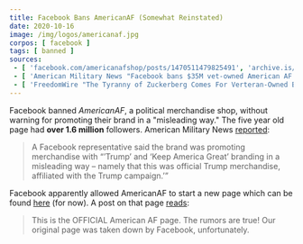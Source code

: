```yaml
---
title: Facebook Bans AmericanAF (Somewhat Reinstated)
date: 2020-10-16
image: /img/logos/americanaf.jpg
corpos: [ facebook ]
tags: [ banned ]
sources:
 - [ 'facebook.com/americanafshop/posts/1470511479825491', 'archive.is/pbTpr' ]
 - [ 'American Military News "Facebook bans $35M vet-owned American AF page from platform over Trump merchandise" by Laura Widener (27 Oct 2020)', 'archive.is/XdL8i' ]
 - [ 'FreedomWire "The Tyranny of Zuckerberg Comes For Verteran-Owned Business" by Sean Robertson (29 Oct 2020)', 'archive.is/l18Ug' ]
---
```


Facebook banned _AmericanAF_, a political merchandise shop, without warning for
promoting their brand in a "misleading way." The five year old page had **over
1.6 million** followers. American Military News
[reported](https://archive.is/XdL8i#selection-853.0-853.176):

> A Facebook representative said the brand was promoting merchandise with
> “’Trump’ and ‘Keep America Great’ branding in a misleading way – namely that
> this was official Trump merchandise, affiliated with the Trump campaign.’”

Facebook apparently allowed AmericanAF to start a new page which can be found
[here](https://www.facebook.com/americanafshop) (for now). A post on that page
[reads](https://archive.is/pbTpr):

> This is the OFFICIAL American AF page. The rumors are true! Our original page
> was taken down by Facebook, unfortunately.
